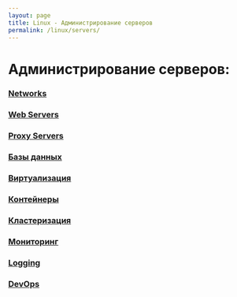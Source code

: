 ```yaml
---
layout: page
title: Linux - Администрирование серверов
permalink: /linux/servers/
---
```


# Администрирование серверов:

### [Networks](/linux/servers/networks/)

### [Web Servers](/linux/servers/webservers/)

### [Proxy Servers](/linux/servers/proxy/)

### [Базы данных](/linux/servers/databases/)

### [Виртуализация](/linux/servers/virtual/)

### [Контейнеры](/linux/servers/containers/)

### [Кластеризация](/linux/servers/clustering/)

### [Мониторинг](/linux/servers/monitoring/)

### [Logging](/linux/servers/logging/)

### [DevOps](/linux/servers/devops/)
